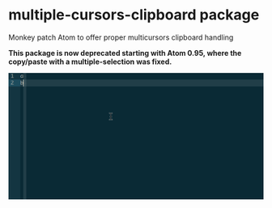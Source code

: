 # multiple-cursors-clipboard package

Monkey patch Atom to offer proper multicursors clipboard handling

__This package is now deprecated starting with Atom 0.95, where the copy/paste with a multiple-selection was fixed.__

![Screenshot](https://github.com/abe33/atom-multiple-cursors-clipboard/blob/master/screenshot.gif?raw=true)
